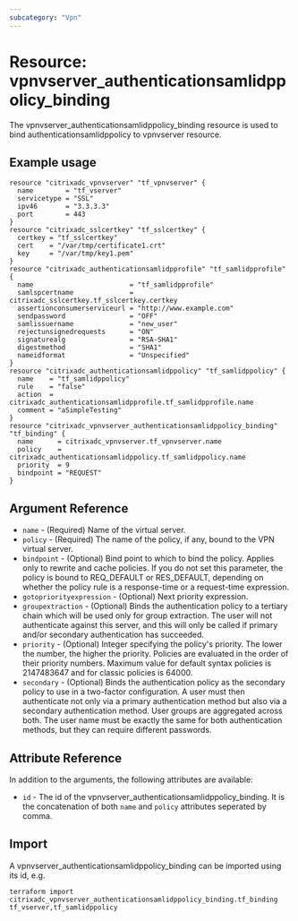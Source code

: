 ```yaml
---
subcategory: "Vpn"
---
```


# Resource: vpnvserver_authenticationsamlidppolicy_binding

The vpnvserver_authenticationsamlidppolicy_binding resource is used to bind authenticationsamlidppolicy to vpnvserver resource.


## Example usage

```hcl
resource "citrixadc_vpnvserver" "tf_vpnvserver" {
  name        = "tf_vserver"
  servicetype = "SSL"
  ipv46       = "3.3.3.3"
  port        = 443
}
resource "citrixadc_sslcertkey" "tf_sslcertkey" {
  certkey = "tf_sslcertkey"
  cert    = "/var/tmp/certificate1.crt"
  key     = "/var/tmp/key1.pem"
}
resource "citrixadc_authenticationsamlidpprofile" "tf_samlidpprofile" {
  name                        = "tf_samlidpprofile"
  samlspcertname              = citrixadc_sslcertkey.tf_sslcertkey.certkey
  assertionconsumerserviceurl = "http://www.example.com"
  sendpassword                = "OFF"
  samlissuername              = "new_user"
  rejectunsignedrequests      = "ON"
  signaturealg                = "RSA-SHA1"
  digestmethod                = "SHA1"
  nameidformat                = "Unspecified"
}
resource "citrixadc_authenticationsamlidppolicy" "tf_samlidppolicy" {
  name    = "tf_samlidppolicy"
  rule    = "false"
  action  = citrixadc_authenticationsamlidpprofile.tf_samlidpprofile.name
  comment = "aSimpleTesting"
}
resource "citrixadc_vpnvserver_authenticationsamlidppolicy_binding" "tf_binding" {
  name      = citrixadc_vpnvserver.tf_vpnvserver.name
  policy    = citrixadc_authenticationsamlidppolicy.tf_samlidppolicy.name
  priority  = 9
  bindpoint = "REQUEST"
}
```


## Argument Reference

* `name` - (Required) Name of the virtual server.
* `policy` - (Required) The name of the policy, if any, bound to the VPN virtual server.
* `bindpoint` - (Optional) Bind point to which to bind the policy. Applies only to rewrite and cache policies. If you do not set this parameter, the policy is bound to REQ_DEFAULT or RES_DEFAULT, depending on whether the policy rule is a response-time or a request-time expression.
* `gotopriorityexpression` - (Optional) Next priority expression.
* `groupextraction` - (Optional) Binds the authentication policy to a tertiary chain which will be used only for group extraction.  The user will not authenticate against this server, and this will only be called if primary and/or secondary authentication has succeeded.
* `priority` - (Optional) Integer specifying the policy's priority. The lower the number, the higher the priority. Policies are evaluated in the order of their priority numbers. Maximum value for default syntax policies is 2147483647 and for classic policies is 64000.
* `secondary` - (Optional) Binds the authentication policy as the secondary policy to use in a two-factor configuration. A user must then authenticate not only via a primary authentication method but also via a secondary authentication method. User groups are aggregated across both. The user name must be exactly the same for both authentication methods, but they can require different passwords.


## Attribute Reference

In addition to the arguments, the following attributes are available:

* `id` - The id of the vpnvserver_authenticationsamlidppolicy_binding. It is the concatenation of both `name` and `policy` attributes seperated by comma.


## Import

A vpnvserver_authenticationsamlidppolicy_binding can be imported using its id, e.g.

```shell
terraform import citrixadc_vpnvserver_authenticationsamlidppolicy_binding.tf_binding tf_vserver,tf_samlidppolicy
```
